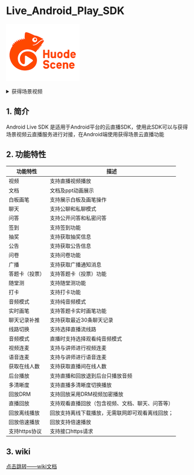# Live_Android_Play_SDK

![cc_logo](logo/cc_logo.png) 

<details>
    <summary>获得场景视频</summary>
<p>
面向垂直行业用户打造的一站式场景化视频应用综合解决方案品牌
：<a href="https://www.bokecc.com">https://www.bokecc.com</a>
</details>



## 1. 简介

 Android Live SDK 是适用于Android平台的云直播SDK，使用此SDK可以与获得场景视频云直播服务进行对接，在Android端使用获得场景云直播功能

## 2. 功能特性

| 功能特性       | 描述                                             |
| -------------- | ------------------------------------------------ |
| 视频           | 支持直播视频播放                                 |
| 文档           | 文档及ppt动画展示                                |
| 白板画笔       | 支持展示白板及画笔操作                           |
| 聊天           | 支持公聊和私聊模式                               |
| 问答           | 支持公开问答和私密问答                           |
| 签到           | 支持签到功能                                     |
| 抽奖           | 支持获取抽奖信息                                 |
| 公告           | 支持获取公告信息                                 |
| 问卷           | 支持问卷功能                                     |
| 广播           | 支持获取广播通知消息                             |
| 答题卡（投票） | 支持答题卡（投票）功能                           |
| 随堂测         | 支持随堂测功能                                   |
| 打卡           | 支持打卡功能                                     |
| 音频模式       | 支持纯音频模式                                   |
| 实时画笔       | 支持答题卡实时画笔功能                           |
| 聊天记录补推   | 支持获取最近30条聊天记录                         |
| 线路切换       | 支持选择直播流线路                               |
| 音频模式       | 直播时支持选择观看纯音频模式                     |
| 视频连麦       | 支持与讲师进行视频连麦                           |
| 语音连麦       | 支持与讲师进行语音连麦                           |
| 获取在线人数   | 支持获取直播间在线人数                           |
| 后台播放       | 支持直播和回放退到后台只播放音频                 |
| 多清晰度       | 支持直播多清晰度切换播放                         |
| 回放DRM        | 支持回放采用DRM视频加密播放                      |
| 直播回放       | 支持观看直播回放（包含视频、文档、聊天、问答等） |
| 回放离线播放   | 回放支持离线下载播放，无需联网即可观看离线回放； |
| 回放倍速播放   | 回放支持倍速播放                                 |
| 支持https协议  | 支持接口https请求                                |



## 3. wiki

[点击跳转——wiki文档](https://github.com/CCVideo/Live_Android_Play_SDK/wiki)